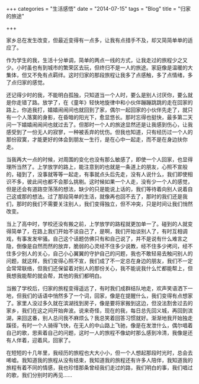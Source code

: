 +++
categories = "生活感悟"
date = "2014-07-15"
tags = "Blog"
title = "归家的旅途"

+++

家乡总在发生改变，但最近变得有一点多，让我有点措手不及，却又简简单单的适应了。
<!--more-->

作为学生的我，生活十分单调，简单的两点一线的方式，让我走过的旅程少之又少。小时虽也有到城市的繁荣区去玩，但终归不是一人的旅途。家庭像是温暖的大集体，但又不免有点羁绊。这时归家的那段旅程让我多了点感触，多了点情绪，多了点归家的感觉。

还记得少时的我，不能明白孤独，只知道当一个人时，要么是别人讨厌你，要么就是你走错了路。放学了，在《童年》轻快地旋律中和小伙伴蹦蹦跳跳的走在回家的路上，你追我打，嬉嬉闹闹间也就回到了家，偶尔一起回家的小伙伴先走了，就只有一个人落寞的身影，在昏暗的阳光下，愈显悠长。那时忘得也挺快，最多第二天问一下嬉嬉闹闹间也就过去了。但那时一个人的旅途显然还是让我感到伤心，让我感受到了一份无人的寂寥，一种被丢弃的忧伤。但我也知道，只有经历过一个人的那份寂寞，才能更好的体会到朋友一生行，是在心中一起走，而不是在身边扶你走。

当我再大一点的时候，对周围的变化也没有那么敏感了，即使一个人回家，也显得理所当然了。上学放学的路上，能注意到的也就是一条道上的朋友，心照不宣般的，碰到了，没事就等等一起走，有事就点头后先走，没有人说什么，我们即使相识不多，彼此间也都不会那么挑剔。这时候如果一个人走，没有少一个人的感觉，但是还会有道路空荡荡的想法，缺少的只是能说上话的，我们等待着向别人说着自己这或那的想法。过了那段简单的生活，就像再也回不去了，那时的我们还是我们，那时的我们不需要关注别人，我们变得独立，但不冲突，只是时间让我们悄然改变。

当上了高中时，学校还没有搬之前，上学放学的路程就更加单一了。碰到的人就变得简单了，在路上我们开始不谈自己了，是啊，我们开始谈别人了，有时互相调戏，有事发发牢骚。自己这个话题仿佛只有和自己说了，并不是说有什么难言之隐，倒像是自然而然的放弃，脆弱的心灵经不住多少说教，经不住多少拷问，经不住多少别人的关心，自己小心翼翼的守护自己的问题，我也不敢轻易去触问别人的问题，就这样，我们变得心照不宣，我们成了不一定总在身边的朋友，我们不一定会常常联络，但我们还保留着对别人的那份关心，我不能说我什么忙都能帮上，但我想我能帮的就会帮，其他的我们都明白。

当搬了学校后，归家的旅程变得遥远了，有时我们成群结队地走，欢声笑语洒下一地，但我们的话语中悄然多了一个词，回家，像是在提醒什么，我们变得有点想家了。家里人没过多久就在滨湖找到房子，像是要将家搬到这边，但没法割舍过去的家乡，我们在这之间开始奔波。说来奇怪，现在的我，每日总先回义城，再回到滨湖，来回这番，别人总问我不麻烦么？我总笑着回答习惯就好。渐渐地我开始独走蹊径，有时一个人骑得飞快，在无人的中山路上飞驰，像是在发泄什么，偶尔唱着自己的歌，思索着自己的问题，这时一人的旅程不像幼时那么感到冷清，我像是还有人伴着，迎着风，回家了。

在短短的十几年里，我经历的旅程也大大小小，但一个人想起那段时光时，总会去唏嘘。我知道我的旅程从没有结束，我知道我的旅程还有许多人陪伴，我知道我的旅程有着不同的情感，我也珍惜那条曾经我们走过的路，我们明白的事，我们唱过的歌，我们分别时的再见……
